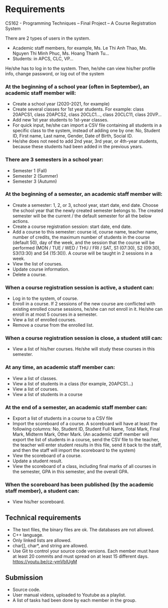 # Requirements
CS162 - Programming Techniques – Final Project – A Course Registration System

There are 2 types of users in the system.
- Academic staff members, for example, Ms. Le Thi Anh Thao, Ms. Nguyen Thi Minh Phuc, Ms. Hoang Thanh Tu…
- Students: in APCS, CLC, VP…

He/she has to log in to the system.
Then, he/she can view his/her profile info, change password, or log out of the system

### At the beginning of a school year (often in September), an academic staff member will:
- Create a school year (2020-2021, for example)
- Create several classes for 1st year students. For example: class 20APCS1,
class 20APCS2, class 20CLC1…, class 20CLC11, class 20VP…
- Add new 1st year students to 1st-year classes.
- For quick input, he/she can import a CSV file containing all students
in a specific class to the system, instead of adding one by one:
No, Student ID, First name, Last name, Gender, Date of Birth, Social ID.
- He/she does not need to add 2nd year, 3rd year, or 4th-year students, because
these students had been added in the previous years.

### There are 3 semesters in a school year:
- Semester 1 (Fall)
- Semester 2 (Summer)
- Semester 3 (Autumn)

### At the beginning of a semester, an academic staff member will:
- Create a semester: 1, 2, or 3, school year, start date, end date. Choose the
school year that the newly created semester belongs to. The created semester will
be the current / the default semester for all the below actions.
- Create a course registration session: start date, end date.
- Add a course to this semester: course id, course name, teacher name,
number of credits, the maximum number of students in the course (default 50),
day of the week, and the session that the course will be performed
(MON / TUE / WED / THU / FRI / SAT, S1 (07:30), S2 (09:30), S3(13:30)
and S4 (15:30)). A course will be taught in 2 sessions in a week.
- View the list of courses.
- Update course information.
- Delete a course.

### When a course registration session is active, a student can:
- Log in to the system, of course.
- Enroll in a course. If 2 sessions of the new course are conflicted with
existing enrolled course sessions, he/she can not enroll in it.
He/she can enroll in at most 5 courses in a semester.
- View a list of enrolled courses.
- Remove a course from the enrolled list.

### When a course registration session is close, a student still can:
- View a list of his/her courses. He/she will study these courses in this semester.

### At any time, an academic staff member can:
- View a list of classes.
- View a list of students in a class (for example, 20APCS1…)
- View a list of courses.
- View a list of students in a course

### At the end of a semester, an academic staff member can:
- Export a list of students in a course to a CSV file
- Import the scoreboard of a course. A scoreboard will have at least
the following columns: No, Student ID, Student Full Name, Total Mark,
Final Mark, Midterm Mark, Other Mark. (An academic staff member will
export the list of students in a course, send the CSV file to the
teacher, the teacher will enter student results in this file,
send it back to the staff, and then the staff will import the
scoreboard to the system)
- View the scoreboard of a course.
- Update a student result.
- View the scoreboard of a class, including final marks of all courses
in the semester, GPA in this semester, and the overall GPA.

### When the scoreboard has been published (by the academic staff member), a student can:
- View his/her scoreboard.

## Technical requirements
- The text files, the binary files are ok. The databases are not allowed.
- C++ language.
- Only linked lists are allowed.
- char[], char*, and string are allowed.
- Use Git to control your source code versions. Each member must have at least 20 commits and
must spread on at least 15 different days. https://youtu.be/cz-ymVblUgM  

## Submission
- Source code.
- User manual videos, uploaded to Youtube as a playlist.
- A list of tasks had been done by each member in the group.
